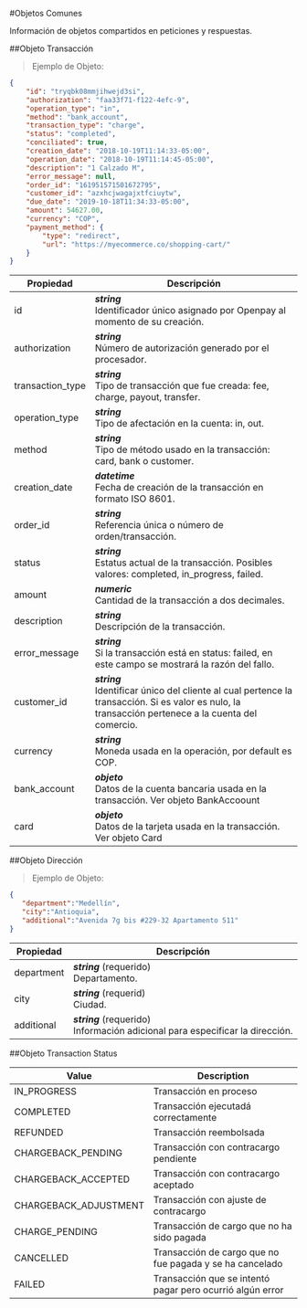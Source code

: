 #Objetos Comunes

Información de objetos compartidos en peticiones y respuestas.

##Objeto Transacción

> Ejemplo de Objeto:

```json
{
    "id": "tryqbk08mmjihwejd3si",
    "authorization": "faa33f71-f122-4efc-9",
    "operation_type": "in",
    "method": "bank_account",
    "transaction_type": "charge",
    "status": "completed",
    "conciliated": true,
    "creation_date": "2018-10-19T11:14:33-05:00",
    "operation_date": "2018-10-19T11:14:45-05:00",
    "description": "1 Calzado M",
    "error_message": null,
    "order_id": "161951571501672795",
    "customer_id": "azxhcjwagajxtfciuytw",
    "due_date": "2019-10-18T11:34:33-05:00",
    "amount": 54627.00,
    "currency": "COP",
    "payment_method": {
        "type": "redirect",
        "url": "https://myecommerce.co/shopping-cart/"
    }
}
```

Propiedad | Descripción
--------- | -----------
id | _**string**_ <br/> Identificador único asignado por Openpay al momento de su creación.
authorization | ***string*** <br/>Número de autorización generado por el procesador.
transaction_type| ***string*** <br/>Tipo de transacción que fue creada: fee, charge, payout, transfer.
operation_type| ***string*** <br/>Tipo de afectación en la cuenta: in, out.
method| ***string*** <br/>Tipo de método usado en la transacción: card, bank o customer.
creation_date| ***datetime***  <br/>Fecha de creación de la transacción en formato ISO 8601.
order_id| ***string*** <br/>Referencia única o número de orden/transacción.
status| ***string*** <br/>Estatus actual de la transacción. Posibles valores: completed, in_progress, failed.
amount| ***numeric*** <br/>Cantidad de la transacción a dos decimales.
description|***string*** <br/>Descripción de la transacción.
error_message| ***string*** <br/>Si la transacción está en status: failed, en este campo se mostrará la razón del fallo.
customer_id| ***string*** <br/>Identificar único del cliente al cual pertence la transacción. Si es valor es nulo, la transacción pertenece a la cuenta del comercio.
currency| ***string*** <br/>Moneda usada en la operación, por default es COP.
bank_account| ***objeto*** <br/>Datos de la cuenta bancaria usada en la transacción. Ver objeto BankAccoount
card| ***objeto*** <br/>Datos de la tarjeta usada en la transacción. Ver objeto Card

##Objeto Dirección

> Ejemplo de Objeto:

```json
{
   "department":"Medellín",
   "city":"Antioquia",
   "additional":"Avenida 7g bis #229-32 Apartamento 511"
}
```

Propiedad | Descripción
--------- | -----------
department | ***string*** (requerido) <br/>Departamento.
city | ***string*** (requerid) <br/>Ciudad.
additional | ***string*** (requerido) <br/>Información adicional para especificar la dirección.


##Objeto Transaction Status

Value | Description
--------- | -----------
IN_PROGRESS | Transacción en proceso
COMPLETED | Transacción ejecutadá correctamente
REFUNDED | Transacción reembolsada
CHARGEBACK_PENDING | Transacción con contracargo pendiente
CHARGEBACK_ACCEPTED | Transacción con contracargo aceptado
CHARGEBACK_ADJUSTMENT | Transacción con ajuste de contracargo
CHARGE_PENDING | Transacción de cargo que no ha sido pagada
CANCELLED | Transacción de cargo que no fue pagada y se ha cancelado
FAILED | Transacción que se intentó pagar pero ocurrió algún error
